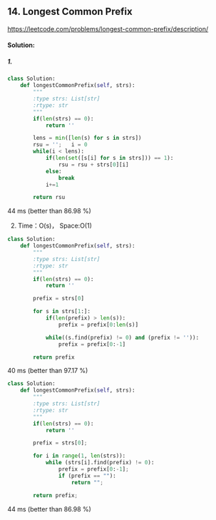 ## 14. Longest Common Prefix

https://leetcode.com/problems/longest-common-prefix/description/

#### Solution:
##### 1.

```python
class Solution:
    def longestCommonPrefix(self, strs):
        """
        :type strs: List[str]
        :rtype: str
        """
        if(len(strs) == 0):
            return ''

        lens = min([len(s) for s in strs])
        rsu = '';   i = 0
        while(i < lens):
            if(len(set([s[i] for s in strs])) == 1):
                rsu = rsu + strs[0][i]
            else:
                break
            i+=1

        return rsu

```

44 ms (better than 86.98 %)

2. Time：O(s)， Space:O(1)

```python
class Solution:
    def longestCommonPrefix(self, strs):
        """
        :type strs: List[str]
        :rtype: str
        """
        if(len(strs) == 0):
            return ''

        prefix = strs[0]

        for s in strs[1:]:
            if(len(prefix) > len(s)):
                prefix = prefix[0:len(s)]

            while((s.find(prefix) != 0) and (prefix != '')):
                prefix = prefix[0:-1]

        return prefix
```
40 ms (better than  97.17 %)

```python
class Solution:
    def longestCommonPrefix(self, strs):
        """
        :type strs: List[str]
        :rtype: str
        """
        if(len(strs) == 0):
            return ''

        prefix = strs[0];

        for i in range(1, len(strs)):
            while (strs[i].find(prefix) != 0):
                prefix = prefix[0:-1];
                if (prefix == ""):
                    return "";

        return prefix;
```

44 ms (better than 86.98 %)
